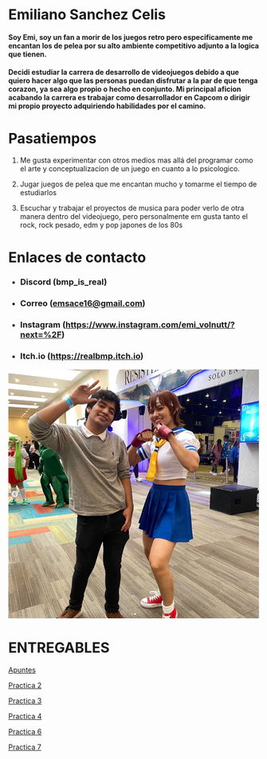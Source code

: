 # Emiliano Sanchez Celis

#### Soy Emi, soy un fan a morir de los juegos retro pero especificamente me encantan los de pelea por su alto ambiente competitivo adjunto a la logica que tienen.

#### Decidi estudiar la carrera de desarrollo de videojuegos debido a que quiero hacer algo que las personas puedan disfrutar a la par de que tenga corazon, ya sea algo propio o hecho en conjunto. Mi principal aficion acabando la carrera es trabajar como desarrollador en Capcom o dirigir mi propio proyecto adquiriendo habilidades por el camino.

# Pasatiempos

1. Me gusta experimentar con otros medios mas allá del programar como el arte y conceptualizacion de un juego en cuanto a lo psicologico.

1. Jugar juegos de pelea que me encantan mucho y tomarme el tiempo de estudiarlos

1. Escuchar y trabajar el proyectos de musica para poder verlo de otra manera dentro del videojuego, pero personalmente em gusta tanto el rock, rock pesado, edm y pop japones de los 80s

# Enlaces de contacto

- ### Discord (bmp_is_real)
- ### Correo (emsace16@gmail.com)
- ### Instagram (https://www.instagram.com/emi_volnutt/?next=%2F)
- ### Itch.io (https://realbmp.itch.io)

![Emi](ASSETS/Emi_Photo.PNG)

# ENTREGABLES 

[Apuntes](mds/apuntes.md)

[Practica 2](mds/ramas-fusiones.md)

[Practica 3](mds/etiquetas.md)

[Practica 4](mds/primer-parcial.md)

[Practica 6](mds/videojuego.md)

[Practica 7](https://emicelis.github.io/entregas_lenguajes_interpretados/practica-7.html)